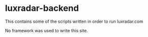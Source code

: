# luxradar-backend
This contains some of the scripts written in order to run luxradar.com

No framework was used to write this site. 
